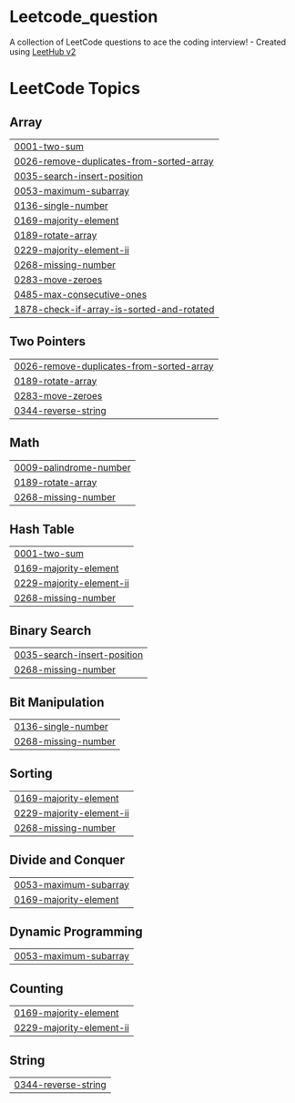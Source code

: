 # Leetcode_question
A collection of LeetCode questions to ace the coding interview! - Created using [LeetHub v2](https://github.com/arunbhardwaj/LeetHub-2.0)

<!---LeetCode Topics Start-->
# LeetCode Topics
## Array
|  |
| ------- |
| [0001-two-sum](https://github.com/AvishiktaDutta/Leetcode_question/tree/master/0001-two-sum) |
| [0026-remove-duplicates-from-sorted-array](https://github.com/AvishiktaDutta/Leetcode_question/tree/master/0026-remove-duplicates-from-sorted-array) |
| [0035-search-insert-position](https://github.com/AvishiktaDutta/Leetcode_question/tree/master/0035-search-insert-position) |
| [0053-maximum-subarray](https://github.com/AvishiktaDutta/Leetcode_question/tree/master/0053-maximum-subarray) |
| [0136-single-number](https://github.com/AvishiktaDutta/Leetcode_question/tree/master/0136-single-number) |
| [0169-majority-element](https://github.com/AvishiktaDutta/Leetcode_question/tree/master/0169-majority-element) |
| [0189-rotate-array](https://github.com/AvishiktaDutta/Leetcode_question/tree/master/0189-rotate-array) |
| [0229-majority-element-ii](https://github.com/AvishiktaDutta/Leetcode_question/tree/master/0229-majority-element-ii) |
| [0268-missing-number](https://github.com/AvishiktaDutta/Leetcode_question/tree/master/0268-missing-number) |
| [0283-move-zeroes](https://github.com/AvishiktaDutta/Leetcode_question/tree/master/0283-move-zeroes) |
| [0485-max-consecutive-ones](https://github.com/AvishiktaDutta/Leetcode_question/tree/master/0485-max-consecutive-ones) |
| [1878-check-if-array-is-sorted-and-rotated](https://github.com/AvishiktaDutta/Leetcode_question/tree/master/1878-check-if-array-is-sorted-and-rotated) |
## Two Pointers
|  |
| ------- |
| [0026-remove-duplicates-from-sorted-array](https://github.com/AvishiktaDutta/Leetcode_question/tree/master/0026-remove-duplicates-from-sorted-array) |
| [0189-rotate-array](https://github.com/AvishiktaDutta/Leetcode_question/tree/master/0189-rotate-array) |
| [0283-move-zeroes](https://github.com/AvishiktaDutta/Leetcode_question/tree/master/0283-move-zeroes) |
| [0344-reverse-string](https://github.com/AvishiktaDutta/Leetcode_question/tree/master/0344-reverse-string) |
## Math
|  |
| ------- |
| [0009-palindrome-number](https://github.com/AvishiktaDutta/Leetcode_question/tree/master/0009-palindrome-number) |
| [0189-rotate-array](https://github.com/AvishiktaDutta/Leetcode_question/tree/master/0189-rotate-array) |
| [0268-missing-number](https://github.com/AvishiktaDutta/Leetcode_question/tree/master/0268-missing-number) |
## Hash Table
|  |
| ------- |
| [0001-two-sum](https://github.com/AvishiktaDutta/Leetcode_question/tree/master/0001-two-sum) |
| [0169-majority-element](https://github.com/AvishiktaDutta/Leetcode_question/tree/master/0169-majority-element) |
| [0229-majority-element-ii](https://github.com/AvishiktaDutta/Leetcode_question/tree/master/0229-majority-element-ii) |
| [0268-missing-number](https://github.com/AvishiktaDutta/Leetcode_question/tree/master/0268-missing-number) |
## Binary Search
|  |
| ------- |
| [0035-search-insert-position](https://github.com/AvishiktaDutta/Leetcode_question/tree/master/0035-search-insert-position) |
| [0268-missing-number](https://github.com/AvishiktaDutta/Leetcode_question/tree/master/0268-missing-number) |
## Bit Manipulation
|  |
| ------- |
| [0136-single-number](https://github.com/AvishiktaDutta/Leetcode_question/tree/master/0136-single-number) |
| [0268-missing-number](https://github.com/AvishiktaDutta/Leetcode_question/tree/master/0268-missing-number) |
## Sorting
|  |
| ------- |
| [0169-majority-element](https://github.com/AvishiktaDutta/Leetcode_question/tree/master/0169-majority-element) |
| [0229-majority-element-ii](https://github.com/AvishiktaDutta/Leetcode_question/tree/master/0229-majority-element-ii) |
| [0268-missing-number](https://github.com/AvishiktaDutta/Leetcode_question/tree/master/0268-missing-number) |
## Divide and Conquer
|  |
| ------- |
| [0053-maximum-subarray](https://github.com/AvishiktaDutta/Leetcode_question/tree/master/0053-maximum-subarray) |
| [0169-majority-element](https://github.com/AvishiktaDutta/Leetcode_question/tree/master/0169-majority-element) |
## Dynamic Programming
|  |
| ------- |
| [0053-maximum-subarray](https://github.com/AvishiktaDutta/Leetcode_question/tree/master/0053-maximum-subarray) |
## Counting
|  |
| ------- |
| [0169-majority-element](https://github.com/AvishiktaDutta/Leetcode_question/tree/master/0169-majority-element) |
| [0229-majority-element-ii](https://github.com/AvishiktaDutta/Leetcode_question/tree/master/0229-majority-element-ii) |
## String
|  |
| ------- |
| [0344-reverse-string](https://github.com/AvishiktaDutta/Leetcode_question/tree/master/0344-reverse-string) |
<!---LeetCode Topics End-->